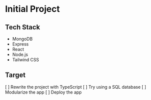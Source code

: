# Initial Project

## Tech Stack
- MongoDB
- Express
- React
- Node.js
- Tailwind CSS

## Target
[ ] Rewrite the project with TypeScript
[ ] Try using a SQL database
[ ] Modularize the app
[ ] Deploy the app